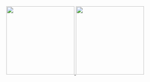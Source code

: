 <div>
<a href="https://github.com/fiorentinoartur">
<img height="180em" src="https://github-readme-stats.vercel.app/api/top-langs/?username=fiorentinoartur&layout=compact&langs_count=7&theme=dracula"/>
<img height="180em" src="https://github-readme-stats.vercel.app/api?username=fiorentinoartur&show_icons=true&theme=dracula&include_all_commits=true&count_private=true"/>
</div>
